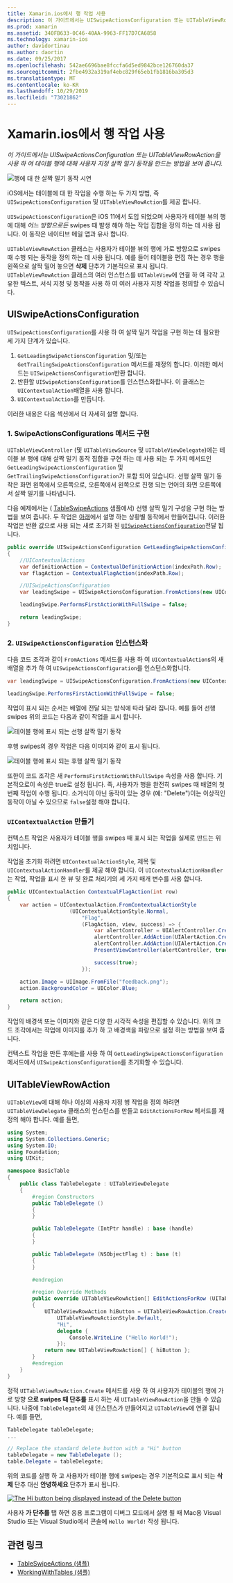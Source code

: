 ```yaml
---
title: Xamarin.ios에서 행 작업 사용
description: 이 가이드에서는 UISwipeActionsConfiguration 또는 UITableViewRowAction을 사용 하 여 테이블 행에 대해 사용자 지정 살짝 밀기 동작을 만드는 방법을 보여 줍니다.
ms.prod: xamarin
ms.assetid: 340FB633-0C46-40AA-9963-FF17D7CA6858
ms.technology: xamarin-ios
author: davidortinau
ms.author: daortin
ms.date: 09/25/2017
ms.openlocfilehash: 542ae6696bae8fccfa6d5ed9842bce126760da37
ms.sourcegitcommit: 2fbe4932a319af4ebc829f65eb1fb1816ba305d3
ms.translationtype: MT
ms.contentlocale: ko-KR
ms.lasthandoff: 10/29/2019
ms.locfileid: "73021862"
---
```

# <a name="working-with-row-actions-in-xamarinios"></a>Xamarin.ios에서 행 작업 사용

_이 가이드에서는 UISwipeActionsConfiguration 또는 UITableViewRowAction을 사용 하 여 테이블 행에 대해 사용자 지정 살짝 밀기 동작을 만드는 방법을 보여 줍니다._

![행에 대 한 살짝 밀기 동작 시연](row-action-images/action02.png)

iOS에서는 테이블에 대 한 작업을 수행 하는 두 가지 방법, 즉 `UISwipeActionsConfiguration` 및 `UITableViewRowAction`를 제공 합니다.

`UISwipeActionsConfiguration`은 iOS 11에서 도입 되었으며 사용자가 테이블 뷰의 행에 대해 _어느 방향으로든_ swipes 때 발생 해야 하는 작업 집합을 정의 하는 데 사용 됩니다. 이 동작은 네이티브 메일 앱과 유사 합니다.

`UITableViewRowAction` 클래스는 사용자가 테이블 뷰의 행에 가로 방향으로 swipes 때 수행 되는 동작을 정의 하는 데 사용 됩니다.
예를 들어 테이블을 편집 하는 경우 행을 왼쪽으로 살짝 밀어 놓으면 **삭제** 단추가 기본적으로 표시 됩니다. `UITableViewRowAction` 클래스의 여러 인스턴스를 `UITableView`에 연결 하 여 각각 고유한 텍스트, 서식 지정 및 동작을 사용 하 여 여러 사용자 지정 작업을 정의할 수 있습니다.

## <a name="uiswipeactionsconfiguration"></a>UISwipeActionsConfiguration

`UISwipeActionsConfiguration`를 사용 하 여 살짝 밀기 작업을 구현 하는 데 필요한 세 가지 단계가 있습니다.

1. `GetLeadingSwipeActionsConfiguration` 및/또는 `GetTrailingSwipeActionsConfiguration` 메서드를 재정의 합니다. 이러한 메서드는 `UISwipeActionsConfiguration`반환 합니다.
2. 반환할 `UISwipeActionsConfiguration`를 인스턴스화합니다. 이 클래스는 `UIContextualAction`배열을 사용 합니다.
3. `UIContextualAction`를 만듭니다.

이러한 내용은 다음 섹션에서 더 자세히 설명 합니다.

### <a name="1-implementing-the-swipeactionsconfigurations-methods"></a>1. SwipeActionsConfigurations 메서드 구현

`UITableViewController` (및 `UITableViewSource` 및 `UITableViewDelegate`)에는 테이블 뷰 행에 대해 살짝 밀기 동작 집합을 구현 하는 데 사용 되는 두 가지 메서드인 `GetLeadingSwipeActionsConfiguration` 및 `GetTrailingSwipeActionsConfiguration`가 포함 되어 있습니다. 선행 살짝 밀기 동작은 화면 왼쪽에서 오른쪽으로, 오른쪽에서 왼쪽으로 진행 되는 언어의 화면 오른쪽에서 살짝 밀기를 나타냅니다.

다음 예제에서는 ( [TableSwipeActions](https://docs.microsoft.com/samples/xamarin/ios-samples/tableswipeactions) 샘플에서) 선행 살짝 밀기 구성을 구현 하는 방법을 보여 줍니다. 두 작업은 [아래](#create-uicontextualaction)에서 설명 하는 상황별 동작에서 만들어집니다. 이러한 작업은 반환 값으로 사용 되는 새로 초기화 된 [`UISwipeActionsConfiguration`](#create-uiswipeactionsconfigurations)전달 됩니다.

```csharp
public override UISwipeActionsConfiguration GetLeadingSwipeActionsConfiguration(UITableView tableView, NSIndexPath indexPath)
{
    //UIContextualActions
    var definitionAction = ContextualDefinitionAction(indexPath.Row);
    var flagAction = ContextualFlagAction(indexPath.Row);

    //UISwipeActionsConfiguration
    var leadingSwipe = UISwipeActionsConfiguration.FromActions(new UIContextualAction[] { flagAction, definitionAction });

    leadingSwipe.PerformsFirstActionWithFullSwipe = false;

    return leadingSwipe;
}
```

<a name="create-uiswipeactionsconfigurations" />

### <a name="2-instantiate-a-uiswipeactionsconfiguration"></a>2. `UISwipeActionsConfiguration` 인스턴스화

다음 코드 조각과 같이 `FromActions` 메서드를 사용 하 여 `UIContextualAction`s의 새 배열을 추가 하 여 `UISwipeActionsConfiguration`를 인스턴스화합니다.

```csharp
var leadingSwipe = UISwipeActionsConfiguration.FromActions(new UIContextualAction[] { flagAction, definitionAction })

leadingSwipe.PerformsFirstActionWithFullSwipe = false;
```

작업이 표시 되는 순서는 배열에 전달 되는 방식에 따라 달라 집니다. 예를 들어 선행 swipes 위의 코드는 다음과 같이 작업을 표시 합니다.

![테이블 행에 표시 되는 선행 살짝 밀기 동작](row-action-images/action03.png)

후행 swipes의 경우 작업은 다음 이미지와 같이 표시 됩니다.

![테이블 행에 표시 되는 후행 살짝 밀기 동작](row-action-images/action04.png)

또한이 코드 조각은 새 `PerformsFirstActionWithFullSwipe` 속성을 사용 합니다. 기본적으로이 속성은 true로 설정 됩니다. 즉, 사용자가 행을 완전히 swipes 때 배열의 첫 번째 작업이 수행 됩니다. 소거식이 아닌 동작이 있는 경우 (예: "Delete")이는 이상적인 동작이 아닐 수 있으므로 `false`설정 해야 합니다.

<a name="create-uicontextualaction" />

### <a name="create-a-uicontextualaction"></a>`UIContextualAction` 만들기

컨텍스트 작업은 사용자가 테이블 행을 swipes 때 표시 되는 작업을 실제로 만드는 위치입니다.

작업을 초기화 하려면 `UIContextualActionStyle`, 제목 및 `UIContextualActionHandler`를 제공 해야 합니다. 이 `UIContextualActionHandler`는 작업, 작업을 표시 한 뷰 및 완료 처리기의 세 가지 매개 변수를 사용 합니다.

```csharp
public UIContextualAction ContextualFlagAction(int row)
{
    var action = UIContextualAction.FromContextualActionStyle
                    (UIContextualActionStyle.Normal,
                        "Flag",
                        (FlagAction, view, success) => {
                            var alertController = UIAlertController.Create($"Report {words[row]}?", "", UIAlertControllerStyle.Alert);
                            alertController.AddAction(UIAlertAction.Create("Cancel", UIAlertActionStyle.Cancel, null));
                            alertController.AddAction(UIAlertAction.Create("Yes", UIAlertActionStyle.Destructive, null));
                            PresentViewController(alertController, true, null);

                            success(true);
                        });

    action.Image = UIImage.FromFile("feedback.png");
    action.BackgroundColor = UIColor.Blue;

    return action;
}
```

작업의 배경색 또는 이미지와 같은 다양 한 시각적 속성을 편집할 수 있습니다. 위의 코드 조각에서는 작업에 이미지를 추가 하 고 배경색을 파랑으로 설정 하는 방법을 보여 줍니다.

컨텍스트 작업을 만든 후에는를 사용 하 여 `GetLeadingSwipeActionsConfiguration` 메서드에서 `UISwipeActionsConfiguration`를 초기화할 수 있습니다.

## <a name="uitableviewrowaction"></a>UITableViewRowAction

`UITableView`에 대해 하나 이상의 사용자 지정 행 작업을 정의 하려면 `UITableViewDelegate` 클래스의 인스턴스를 만들고 `EditActionsForRow` 메서드를 재정의 해야 합니다. 예를 들면,

```csharp
using System;
using System.Collections.Generic;
using System.IO;
using Foundation;
using UIKit;

namespace BasicTable
{
    public class TableDelegate : UITableViewDelegate
    {
        #region Constructors
        public TableDelegate ()
        {
        }

        public TableDelegate (IntPtr handle) : base (handle)
        {
        }

        public TableDelegate (NSObjectFlag t) : base (t)
        {
        }

        #endregion

        #region Override Methods
        public override UITableViewRowAction[] EditActionsForRow (UITableView tableView, NSIndexPath indexPath)
        {
            UITableViewRowAction hiButton = UITableViewRowAction.Create (
                UITableViewRowActionStyle.Default,
                "Hi",
                delegate {
                    Console.WriteLine ("Hello World!");
                });
            return new UITableViewRowAction[] { hiButton };
        }
        #endregion
    }
}
```

정적 `UITableViewRowAction.Create` 메서드를 사용 하 여 사용자가 테이블의 행에 가로 방향 **으로 swipes 때 단추를** 표시 하는 새 `UITableViewRowAction`을 만들 수 있습니다. 나중에 `TableDelegate`의 새 인스턴스가 만들어지고 `UITableView`에 연결 됩니다. 예를 들면,

```csharp
TableDelegate tableDelegate;
...

// Replace the standard delete button with a "Hi" button
tableDelegate = new TableDelegate ();
table.Delegate = tableDelegate;

```

위의 코드를 실행 하 고 사용자가 테이블 행에 swipes는 경우 기본적으로 표시 되는 **삭제** 단추 대신 **안녕하세요** 단추가 표시 됩니다.

[![](row-action-images/action01.png "The Hi button being displayed instead of the Delete button")](row-action-images/action01.png#lightbox)

사용자 **가 단추를** 탭 하면 응용 프로그램이 디버그 모드에서 실행 될 때 Mac용 Visual Studio 또는 Visual Studio에서 콘솔에 `Hello World!` 작성 됩니다.

## <a name="related-links"></a>관련 링크

- [TableSwipeActions (샘플)](https://docs.microsoft.com/samples/xamarin/ios-samples/tableswipeactions)
- [WorkingWithTables (샘플)](https://docs.microsoft.com/samples/xamarin/ios-samples/workingwithtables)

